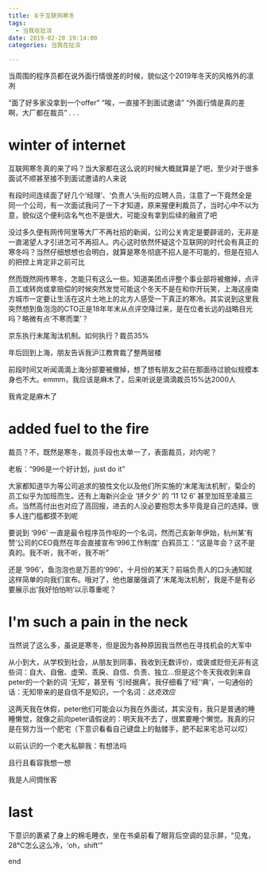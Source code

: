 ```yaml
---
title: 关于互联网寒冬
tags:
  - 当我在扯淡
date: 2019-02-28 19:14:00
categories: 当我在扯淡

---
```


当周围的程序员都在说外面行情很差的时候，貌似这个2019年冬天的风格外的凛冽
<!-- more -->

“面了好多家没拿到一个offer”
“唉，一直接不到面试邀请”
“外面行情是真的差啊，大厂都在裁员”
.
.
.
# winter of internet

互联网寒冬真的来了吗？当大家都在这么说的时候大概就算是了吧，至少对于很多面试不顺甚至接不到面试邀请的人来说

有段时间连续面了好几个‘经理’、‘负责人’头衔的应聘人员，注意了一下竟然全是同一个公司，有一次面试我问了一下才知道，原来猩便利裁员了，当时心中不以为意，貌似这个便利店名气也不是很大，可能没有拿到后续的融资了吧

没过多久便有网传阿里等大厂不再社招的新闻，公司公关肯定是要辟谣的，无非是一直渴望人才引进怎可不再招人。内心这时依然怀疑这个互联网的时代会有真正的寒冬吗？当然仔细想想也会明白，就算是寒冬彻底不招人是不可能的，但是在招人的把控上肯定非之前可比

然而既然网传寒冬，怎能只有这么一些。知道美团点评整个事业部将被撤掉，点评员工或转岗或拿赔偿的时候突然发觉可能这个冬天不是在和你开玩笑，上海这座南方城市一定要让生活在这片土地上的北方人感受一下真正的寒冷。其实说到这里我突然想到鱼泡泡的CTO正是18年年末从点评空降过来，是在位者长远的战略目光吗？略微有点‘不寒而栗’？

京东执行末尾淘汰机制。如何执行？裁员35%

年后回到上海，朋友告诉我沪江教育裁了整两层楼

前段时间又听闻滴滴上海分部要被撤掉，想了想有朋友之前在那面待过貌似规模本身也不大。emmm，我应该是麻木了，后来听说是滴滴裁员15%达2000人

我肯定是麻木了

# added fuel to the fire

裁员？不，既然是寒冬，裁员手段也太单一了，表面裁员，对内呢？

老板：“996是一个好计划，just do it”

大家都知道华为等公司追求的狼性文化以及他们所实施的‘末尾淘汰机制’，菊企的员工似乎为加班而生。还有上海新兴企业 ‘拼夕夕’ 的 ‘11 12 6’ 甚至加班至凌晨三点。当然高付出也对应了高回报，进去的人没必要抱怨太多毕竟是自己的选择。很多人连门槛都摸不到呢

要说到 ‘996’ 一直是最令程序员作呕的一个名词，然而己亥新年伊始，杭州某‘有赞’公司的CEO竟然在年会直接宣布‘996工作制度’
白鸦员工：“这是年会？这不是真的。我不听，我不听，我不听”

还是 ‘996’，鱼泡泡也是万恶的‘996’，十月份的某天？前端负责人的口头通知就这样简单的向我们宣布。哦对了，他也屡屡强调了‘末尾淘汰机制’，我是不是有必要展示出‘我好怕怕哟’以示尊重呢？

# I'm such a pain in the neck

当然说了这么多，虽说是寒冬，但是因为各种原因我当然也在寻找机会的大军中

从小到大，从学校到社会，从朋友到同事，我收到无数评价，或褒或贬但无非有这些词：自大、自傲、虚荣、乖戾、自信、负责、独立...但是这个冬天我收到来自peter的一个新的词 ‘无知’，甚至有 ‘引经据典’。我仔细看了‘经’‘典’，一句通俗的话：无知带来的是自信不是知识，一个名词：*达克效应*

这两天我在休假，peter他们可能会以为我在外面试，其实没有，我只是普通的睡睡懒觉，就像之前向peter请假说的：明天我不去了，很累要睡个懒觉。我真的只是在努力当一个肥宅（下意识看看自己键盘上的骷髅手，肥不起来宅总可以哎）

以前认识的一个老大私聊我：有想法吗

且行且看容我想一想

我是人间惆怅客

# last

下意识的裹紧了身上的棉毛睡衣，坐在书桌前看了眼背后空调的显示屏，“见鬼，28°C怎么这么冷，‘oh，shift’”

end

